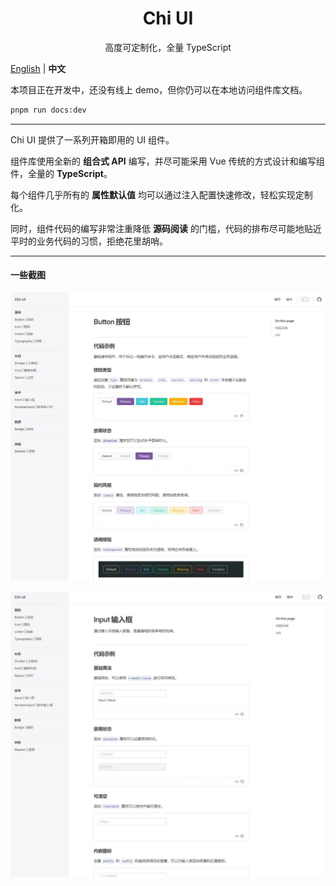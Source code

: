 <h1 align="center">Chi UI</h1>

<p align="center">高度可定制化，全量 TypeScript</p>

[English](./README.md) | **中文**

本项目正在开发中，还没有线上 demo，但你仍可以在本地访问组件库文档。

```bash
pnpm run docs:dev
```

---

Chi UI 提供了一系列开箱即用的 UI 组件。

组件库使用全新的 **组合式 API** 编写，并尽可能采用 Vue 传统的方式设计和编写组件，全量的 **TypeScript**。

每个组件几乎所有的 **属性默认值** 均可以通过注入配置快速修改，轻松实现定制化。

同时，组件代码的编写非常注重降低 **源码阅读** 的门槛，代码的排布尽可能地贴近平时的业务代码的习惯，拒绝花里胡哨。

---

#### 一些截图

![截图 1](./screenshots/s1.JPG)

![截图 2](./screenshots/s2.JPG)
